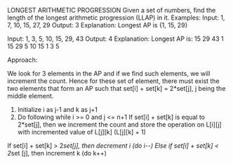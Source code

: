 LONGEST ARITHMETIC PROGRESSION
Given a set of numbers, find the length of the longest arithmetic progression (LLAP) in it.
Examples:
Input:
1, 7, 10, 15, 27, 29
Output:
3
Explanation:
Longest AP is {1, 15, 29}

Input:
1, 3, 5, 10, 15, 29, 43
Output:
4
Explanation:
Longest AP is:
15 29 43
1 15 29
5 10 15
1 3 5


Approach:

We look for 3 elements in the AP and if we find such elements, we will increment the count. Hence for these set of element, there must exist the two elements that form an AP such that set[i] + set[k] = 2*set[j], j being the middle element.

1. Initialize i as j-1 and k as j+1
2. Do following while i >= 0 and j <= n+1
If set[i] + set[k] is equal to 2*set[j], then we increment the count and store the operation on
L[i][j] with incremented value of L[j][k] (L[j][k] + 1)
 
If set[i] + set[k] > 2*set[j], then decrement i (do i--)
Else if set[i] + set[k] < 2*set [j], then increment k (do k++)
	
